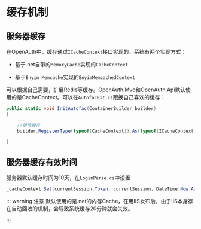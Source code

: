 # 缓存机制

## 服务器缓存

在OpenAuth中，缓存通过`ICacheContext`接口实现的。系统有两个实现方式：

* 基于.net自带的`MemoryCache`实现的`CacheContext`

* 基于`Enyim Memcache`实现的`EnyimMemcachedContext`

可以根据自己需要，扩展Redis等缓存。OpenAuth.Mvc和OpenAuth.Api默认使用的是CacheContext。可以在`AutofacExt.cs`跟换自己喜欢的缓存：
```csharp
public static void InitAutofac(ContainerBuilder builder)
{
    ...
    //更换缓存
    builder.RegisterType(typeof(CacheContext)).As(typeof(ICacheContext));
    
}
```


## 服务器缓存有效时间


服务器默认缓存时间为10天，在`LoginParse.cs`中设置
```csharp
_cacheContext.Set(currentSession.Token, currentSession, DateTime.Now.AddDays(10));
```

::: warning 注意
默认使用的是.net的内存Cache，在用IIS发布后，由于IIS本身存在自动回收的机制，会导致系统缓存20分钟就会失效。

:::



